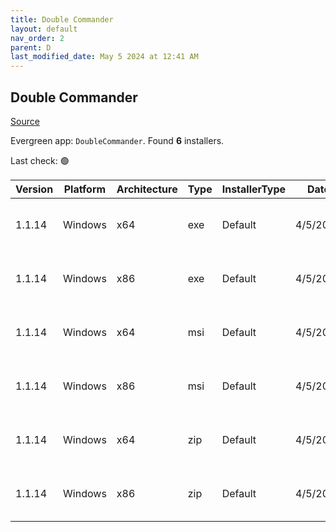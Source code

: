 ```yaml
---
title: Double Commander
layout: default
nav_order: 2
parent: D
last_modified_date: May 5 2024 at 12:41 AM
---
```


## Double Commander

[Source](https://github.com/doublecmd/doublecmd/)

Evergreen app: `DoubleCommander`. Found **6** installers.

Last check: 🟢

| Version | Platform | Architecture | Type | InstallerType | Date     | Size     | URI                                                                                                                                                                                                      |
| ------- | -------- | ------------ | ---- | ------------- | -------- | -------- | -------------------------------------------------------------------------------------------------------------------------------------------------------------------------------------------------------- |
| 1.1.14  | Windows  | x64          | exe  | Default       | 4/5/2024 | 10211401 | [https://github.com/doublecmd/doublecmd/releases/download/v1.1.14/doublecmd-1.1.14.x86_64-win64.exe](https://github.com/doublecmd/doublecmd/releases/download/v1.1.14/doublecmd-1.1.14.x86_64-win64.exe) |
| 1.1.14  | Windows  | x86          | exe  | Default       | 4/5/2024 | 9600278  | [https://github.com/doublecmd/doublecmd/releases/download/v1.1.14/doublecmd-1.1.14.i386-win32.exe](https://github.com/doublecmd/doublecmd/releases/download/v1.1.14/doublecmd-1.1.14.i386-win32.exe)     |
| 1.1.14  | Windows  | x64          | msi  | Default       | 4/5/2024 | 16652786 | [https://github.com/doublecmd/doublecmd/releases/download/v1.1.14/doublecmd-1.1.14.x86_64-win64.msi](https://github.com/doublecmd/doublecmd/releases/download/v1.1.14/doublecmd-1.1.14.x86_64-win64.msi) |
| 1.1.14  | Windows  | x86          | msi  | Default       | 4/5/2024 | 15595969 | [https://github.com/doublecmd/doublecmd/releases/download/v1.1.14/doublecmd-1.1.14.i386-win32.msi](https://github.com/doublecmd/doublecmd/releases/download/v1.1.14/doublecmd-1.1.14.i386-win32.msi)     |
| 1.1.14  | Windows  | x64          | zip  | Default       | 4/5/2024 | 16023542 | [https://github.com/doublecmd/doublecmd/releases/download/v1.1.14/doublecmd-1.1.14.x86_64-win64.zip](https://github.com/doublecmd/doublecmd/releases/download/v1.1.14/doublecmd-1.1.14.x86_64-win64.zip) |
| 1.1.14  | Windows  | x86          | zip  | Default       | 4/5/2024 | 14969065 | [https://github.com/doublecmd/doublecmd/releases/download/v1.1.14/doublecmd-1.1.14.i386-win32.zip](https://github.com/doublecmd/doublecmd/releases/download/v1.1.14/doublecmd-1.1.14.i386-win32.zip)     |
